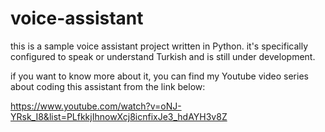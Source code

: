 # voice-assistant

this is a sample voice assistant project written in Python. 
it's specifically configured to speak or understand Turkish and is still under development.

if you want to know more about it, you can find my Youtube video series about coding this assistant from the link below:

https://www.youtube.com/watch?v=oNJ-YRsk_I8&list=PLfkkjIhnowXcj8icnfixJe3_hdAYH3v8Z
